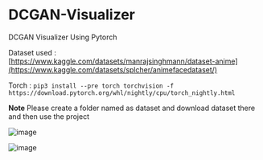 # DCGAN-Visualizer
DCGAN Visualizer Using Pytorch 

Dataset used : [https://www.kaggle.com/datasets/manrajsinghmann/dataset-anime](https://www.kaggle.com/datasets/splcher/animefacedataset/)

Torch : `pip3 install --pre torch torchvision -f https://download.pytorch.org/whl/nightly/cpu/torch_nightly.html`

**Note** Please create a folder named as dataset and download dataset there and then use the project

![image](https://github.com/Manraj-Mann/DCGAN-Visualizer/assets/81899682/d8da961d-fd87-4880-b829-fef7bc29f4fb)

![image](https://github.com/Manraj-Mann/DCGAN-Visualizer/assets/81899682/db3da699-5bf2-46c4-8988-0ad082c602a5)

